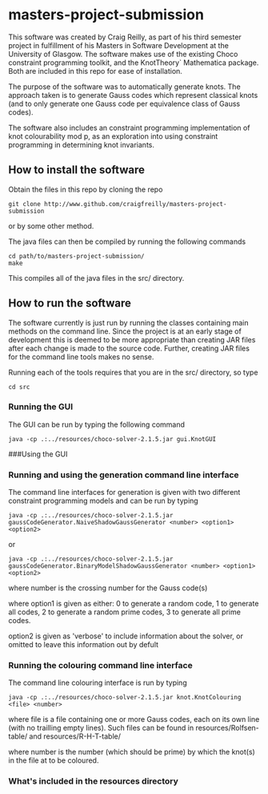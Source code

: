 # masters-project-submission

This software was created by Craig Reilly, as part of his third semester project in fulfillment of his Masters in Software Development at the University of Glasgow.  The software makes use of the existing Choco constraint programming toolkit, and the KnotTheory` Mathematica package.  Both are included in this repo for ease of installation.

The purpose of the software was to automatically generate knots.  The approach taken is to generate Gauss codes which represent classical knots (and to only generate one Gauss code per equivalence class of Gauss codes).

The software also includes an constraint programming implementation of knot colourability mod p, as an exploration into using constraint programming in determining knot invariants.

## How to install the software

Obtain the files in this repo by cloning the repo

```
git clone http://www.github.com/craigfreilly/masters-project-submission
```

or by some other method.

The java files can then be compiled by running the following commands

```
cd path/to/masters-project-submission/
make
```

This compiles all of the java files in the src/ directory.

## How to run the software

The software currently is just run by running the classes containing main methods on the command line.  Since the project is at an early stage of development this is deemed to be more appropriate than creating JAR files after each change is made to the source code.  Further, creating JAR files for the command line tools makes no sense.

Running each of the tools requires that you are in the src/ directory, so type

```
cd src
```

### Running the GUI

The GUI can be run by typing the following command 

```
java -cp .:../resources/choco-solver-2.1.5.jar gui.KnotGUI 
```
###Using the GUI

### Running and using the generation command line interface

The command line interfaces for generation is given with two different constraint programming models and can be run by typing

```
java -cp .:../resources/choco-solver-2.1.5.jar gaussCodeGenerator.NaiveShadowGaussGenerator <number> <option1> <option2> 
```

or

```
java -cp .:../resources/choco-solver-2.1.5.jar gaussCodeGenerator.BinaryModelShadowGaussGenerator <number> <option1> <option2> 
```

where number is the crossing number for the Gauss code(s)
 
where option1 is given as either:
   0 to generate a random code,
   1 to generate all codes,
   2 to generate a random prime codes,
   3 to generate all prime codes.
 
option2 is given as 'verbose' to include information about the solver, or omitted to leave this information out by defult 

### Running the colouring command line interface

The command line colouring interface is run by typing 

```
java -cp .:../resources/choco-solver-2.1.5.jar knot.KnotColouring <file> <number>
```

where file is a file containing one or more Gauss codes, each on its own line (with no trailling empty lines).  Such files can be found in resources/Rolfsen-table/ and resources/R-H-T-table/ 

where number is the number (which should be prime) by which the knot(s) in the file at to be coloured.


### What's included in the resources directory
